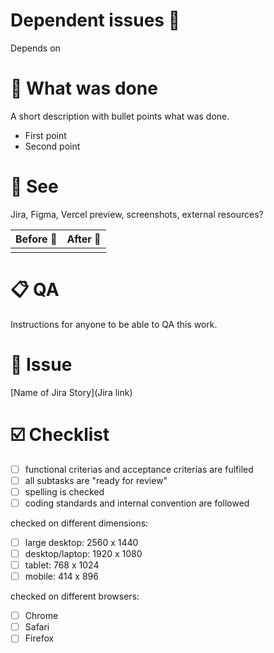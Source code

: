 # Dependent issues 🔗
Depends on 

# 📲 What was done

A short description with bullet points what was done.
- First point
- Second point

# 👀 See

Jira, Figma, Vercel preview, screenshots, external resources?

| Before 🐛 | After 🦋 |
| --- | --- |
|  |  |

# 📋 QA

Instructions for anyone to be able to QA this work.

# 📖 Issue

[Name of Jira Story](Jira link)

# ☑️ Checklist
- [ ] functional criterias and acceptance criterias are fulfiled
- [ ] all subtasks are "ready for review"
- [ ] spelling is checked
- [ ] coding standards and internal convention are followed

checked on different dimensions:
- [ ] large desktop:  2560 x 1440
- [ ] desktop/laptop: 1920 x 1080
- [ ] tablet:         768 x 1024
- [ ] mobile:         414 x 896

checked on different browsers:
- [ ] Chrome
- [ ] Safari
- [ ] Firefox